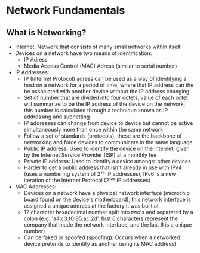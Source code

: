 # Network Fundamentals

## What is Networking?

- Internet: Network that consists of many small networks within itself
- Devices on a network have two means of identification:
  - IP Adress
  - Media Access Control (MAC) Adress (similar to serial number)
- IP Addresses:
  - IP (Internet Protocol) adress can be used as a way of identifying a host on a network for a period of time, where that IP address can the be associated with another device without the IP address changing
  - Set of number that are divided into four octets, value of each octet will summarize to be the IP address of the device on the network, this number is calculated through a technique known as IP addressing and subnetting
  - IP addresses can change from device to device but cannot be active simultaneously more than once within the same network
  - Follow a set of standards (protocols), these are the backbone of networking and force devices to communicate in the same language
  - Public IP address: Used to identify the device on the internet, given by the Internet Service Provider (ISP) at a monthly fee
  - Private IP address: Used to identify a device amongst other devices
  - Harder to get a public address that isn't already in use with IPv4 (uses a numbering system of 2³² IP addresses), IPv6 is a new iteration of the Internet Protocol (2¹²⁸ IP addresses)
- MAC Addresses:
  - Devices on a network have a physical network interface (microchip board found on the device's motherboard), this network interface is assigned a unique address at the factory it was built at
  - 12 character hexadecimal number split into two's and separated by a colon (e.g. 'a4:c3:f0:85:ac:2d', first 6 characters represent the company that made the network interface, and the last 6 is a unique number)
  - Can be faked or spoofed (spoofing): Occurs when a networked device pretends to identify as another using its MAC address)
